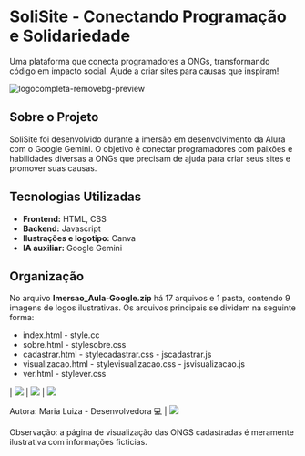 # SoliSite - Conectando Programação e Solidariedade
Uma plataforma que conecta programadores a ONGs, transformando código em impacto social. Ajude a criar sites para causas que inspiram!

![logocompleta-removebg-preview](https://github.com/user-attachments/assets/9bb7822b-aff7-4912-a5bf-3c76329b645f)

## Sobre o Projeto
SoliSite foi desenvolvido durante a imersão em desenvolvimento da Alura com o Google Gemini. O objetivo é conectar programadores com paixões e habilidades diversas a ONGs que precisam de ajuda para criar seus sites e promover suas causas.

## Tecnologias Utilizadas
* **Frontend:** HTML, CSS
* **Backend:** Javascript
* **Ilustrações e logotipo:** Canva
* **IA auxiliar:** Google Gemini

## Organização
No arquivo **Imersao_Aula-Google.zip**  há 17 arquivos e 1 pasta, contendo 9 imagens de logos ilustrativas. Os arquivos principais se dividem na seguinte forma:
* index.html - style.cc
* sobre.html - stylesobre.css
* cadastrar.html - stylecadastrar.css - jscadastrar.js
* visualizacao.html - stylevisualizacao.css - jsvisualizacao.js
* ver.html - stylever.css

| <img src="https://img.shields.io/badge/Google%20Gemini-8E75B2?style=for-the-badge&logo=googlegemini&logoColor=white" /> | <img src="https://img.shields.io/badge/Canva-%2300C4CC.svg?&style=for-the-badge&logo=Canva&logoColor=white" />  | <img src="https://img.shields.io/badge/JavaScript-323330?style=for-the-badge&logo=javascript&logoColor=F7DF1E" />  

Autora: Maria Luiza - Desenvolvedora :computer:
| <img src="https://img.shields.io/badge/LinkedIn-0077B5?style=for-the-badge&logo=linkedin&logoColor=white" />    



Observação: a página de visualização das ONGS cadastradas é meramente ilustrativa com informações ficticias.
